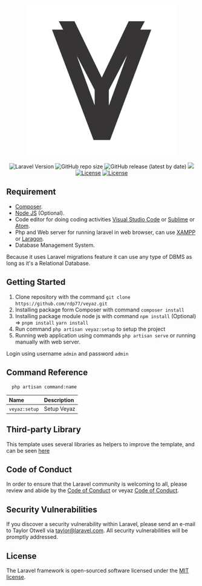 <p align="center"><a href="https://laravel.com" target="_blank"><img src="veyaz.png" width="400"></a></p>

<p align="center">
<img alt="Laravel Version" src="https://img.shields.io/badge/Laravel%20Version-9.34.0-informational">
<img alt="GitHub repo size" src="https://img.shields.io/github/repo-size/rdp77/veyaz">
<img alt="GitHub release (latest by date)" src="https://img.shields.io/github/v/release/rdp77/veyaz">
<a href="https://www.codacy.com/gh/rdp77/veyaz/dashboard?utm_source=github.com&amp;utm_medium=referral&amp;utm_content=rdp77/veyaz&amp;utm_campaign=Badge_Grade"><img src="https://app.codacy.com/project/badge/Grade/d998aaac69b646dd9c5b06c9b386db04"/></a>
<a href="https://github.com/rdp77/veyaz/actions/workflows/laravel.yml"><img src="https://github.com/rdp77/veyaz/actions/workflows/laravel.yml/badge.svg" alt="License"></a>
<a href="https://github.com/rdp77/veyaz/blob/master/LICENSE"><img src="https://img.shields.io/packagist/l/laravel/framework" alt="License"></a>
</p>

## Requirement

- [Composer](https://getcomposer.org/).
- [Node JS](https://nodejs.org/en/) (Optional).
- Code editor for doing coding activities [Visual Studio Code](https://code.visualstudio.com/) or [Sublime](https://www.sublimetext.com/) or [Atom](https://atom.io/).
- Php and Web server for running laravel in web browser, can use [XAMPP](https://www.apachefriends.org/) or [Laragon](https://laragon.org/).
- Database Management System.

Because it uses Laravel migrations feature it can use any type of DBMS as long as it's a Relational Database.

## Getting Started

1. Clone repository with the command `git clone https://github.com/rdp77/veyaz.git`
2. Installing package form Composer with command `composer install`
3. Installing package module node js with command `npm install` (Optional) => `pnpm install` `yarn install` 
4. Run command `php artisan veyaz:setup` to setup the project
5. Running web application using commands `php artisan serve` or running manually with web server.

Login using username `admin` and password `admin`

## Command Reference

```
  php artisan command:name
```

| Name          | Description |
| :------------ | :---------- |
| `veyaz:setup` | Setup Veyaz |

## Third-party Library

This template uses several libraries as helpers to improve the template, and can be seen [here](/library.md)

## Code of Conduct

In order to ensure that the Laravel community is welcoming to all, please review and abide by the [Code of Conduct](https://laravel.com/docs/contributions#code-of-conduct) or veyaz [Code of Conduct](https://github.com/rdp77/veyaz/blob/master/CODE_OF_CONDUCT.md).

## Security Vulnerabilities

If you discover a security vulnerability within Laravel, please send an e-mail to Taylor Otwell via [taylor@laravel.com](mailto:taylor@laravel.com). All security vulnerabilities will be promptly addressed.

## License

The Laravel framework is open-sourced software licensed under the [MIT license](https://opensource.org/licenses/MIT).
